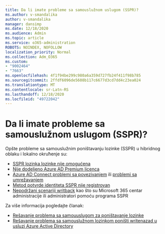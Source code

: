 ```yaml
---
title: Da li imate probleme sa samouslužnom uslugom (SSPR)?
ms.author: v-smandalika
author: v-smandalika
manager: dansimp
ms.date: 12/18/2020
ms.audience: Admin
ms.topic: article
ms.service: o365-administration
ROBOTS: NOINDEX, NOFOLLOW
localization_priority: Normal
ms.collection: Adm_O365
ms.custom:
- "9002464"
- "7663"
ms.openlocfilehash: 4f1f94be299c980a6a359d727fb24f411f98b785
ms.sourcegitcommit: 2ffdf6096de5608b117c6677d3cd7dd4c23ea024
ms.translationtype: MT
ms.contentlocale: sr-Latn-RS
ms.lasthandoff: 12/18/2020
ms.locfileid: "49722042"
---
```

# <a name="having-self-service-password-reset-sspr-problems"></a>Da li imate probleme sa samouslužnom uslugom (SSPR)?

Opšte probleme sa samouslužnim poništavanju lozinke (SSPR) u hibridnog oblaku i lokalno okruћenje su:

- [SSPR lozinka lozinke nije omogućena](https://docs.microsoft.com/azure/active-directory/authentication/tutorial-enable-sspr-writeback)
- [Nije dodeljeno Azure AD Premium licenca](https://docs.microsoft.com/azure/active-directory/authentication/concept-sspr-licensing)
- [Azure AD Connect problemi sa povezivanjem](https://docs.microsoft.com/azure/active-directory/hybrid/tshoot-connect-sync-errors) ili [problemi sa umrežavanjem](https://docs.microsoft.com/azure/active-directory/hybrid/tshoot-connect-connectivity)
- [Metod potvrde identiteta SSPR nije registrovan](https://mysignins.microsoft.com/security-info)
- [Nepodržani scenariji writback](https://docs.microsoft.com/azure/active-directory/authentication/concept-sspr-writeback#unsupported-writeback-operations) kao što su Microsoft 365 centar administracije ili administratori pomoću programa SSPR


Za više informacija pogledajte članak:

- [Rešavanje problema sa samouuslugom za poništavanje lozinke](https://docs.microsoft.com/azure/active-directory/authentication/troubleshoot-sspr)
- [Rešavanje problema sa samouslužnom lozinkom poništi writenazad u usluzi Azure Active Directory](https://docs.microsoft.com/azure/active-directory/authentication/troubleshoot-sspr-writeback)

